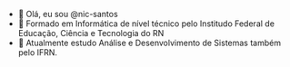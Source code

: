 - 👋 Olá, eu sou @nic-santos
- 👀 Formado em Informática de nível técnico pelo Institudo Federal de Educação, Ciência e Tecnologia do RN
- 🌱 Atualmente estudo Análise e Desenvolvimento de Sistemas também pelo IFRN.

<!---
nic-santos/nic-santos is a ✨ special ✨ repository because its `README.md` (this file) appears on your GitHub profile.
You can click the Preview link to take a look at your changes.
--->
